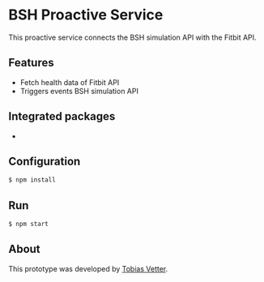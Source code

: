 BSH Proactive Service
==============

This proactive service connects the BSH simulation API with the Fitbit API.



## Features

* Fetch health data of Fitbit API
* Triggers events BSH simulation API



## Integrated packages

* 



## Configuration

```bash
$ npm install
```



## Run

```bash
$ npm start
```



## About

This prototype was developed by [Tobias Vetter](mailto:tobias.vetter@student.reutlingen-university.de).